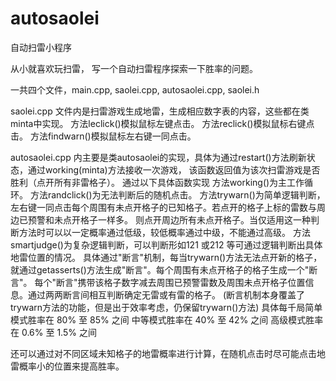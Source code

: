 # autosaolei
自动扫雷小程序

从小就喜欢玩扫雷， 写一个自动扫雷程序探索一下胜率的问题。

一共四个文件，main.cpp, saolei.cpp, autosaolei.cpp, saolei.h

saolei.cpp 文件内是扫雷游戏生成地雷，生成相应数字表的内容，这些都在类minta中实现。
方法leclick()模拟鼠标左键点击。
方法reclick()模拟鼠标右键点击。
方法findwarn()模拟鼠标左右键一同点击。



autosaolei.cpp 内主要是类autosaolei的实现，具体为通过restart()方法刷新状态，通过working(minta)方法接收一次游戏，
该函数返回值为该次扫雷游戏是否胜利（点开所有非雷格子）。
通过以下具体函数实现
方法working()为主工作循环。
方法randclick()为无法判断后的随机点击。
方法trywarn()为简单逻辑判断，左右键一同点击每个周围有未点开格子的已知格子。若点开的格子上标的雷数与周边已预警和未点开格子一样多。
则点开周边所有未点开格子。当仅适用这一种判断方法时可以以一定概率通过低级，较低概率通过中级，不能通过高级。
方法smartjudge()为复杂逻辑判断，可以判断形如121 或212 等可通过逻辑判断出具体地雷位置的情况。
  具体通过"断言"机制，每当trywarn()方法无法点开新的格子，就通过getasserts()方法生成"断言"。每个周围有未点开格子的格子生成一个"断言"。
  每个"断言"携带该格子数字减去周围已预警雷数及周围未点开格子位置信息。通过两两断言间相互判断确定无雷或有雷的格子。
  (断言机制本身覆盖了trywarn方法的功能，但是出于效率考虑，仍保留trywarn()方法)
具体每千局简单模式胜率在   80% 至 85% 之间
          中等模式胜率在  40% 至 42% 之间
          高级模式胜率在  0.6% 至 1.5% 之间
          
还可以通过对不同区域未知格子的地雷概率进行计算，在随机点击时尽可能点击地雷概率小的位置来提高胜率。
